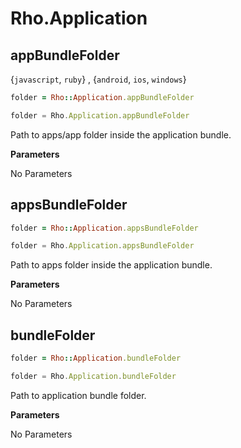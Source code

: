 # Rho.Application

## appBundleFolder
{`javascript`, `ruby`} , {`android`, `ios`, `windows`}

```ruby
folder = Rho::Application.appBundleFolder
```

```javascript
folder = Rho.Application.appBundleFolder
```

Path to apps/app folder inside the application bundle.

**Parameters**

No Parameters

## appsBundleFolder
```ruby
folder = Rho::Application.appsBundleFolder
```

```javascript
folder = Rho.Application.appsBundleFolder
```
Path to apps folder inside the application bundle.

**Parameters**

No Parameters

## bundleFolder
```ruby
folder = Rho::Application.bundleFolder
```

```javascript
folder = Rho.Application.bundleFolder
```
Path to application bundle folder.

**Parameters**

No Parameters
